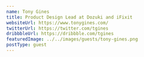 ```yaml
---
name: Tony Gines
title: Product Design Lead at Dozuki and iFixit
websiteUrl: https://www.tonygines.com/
twitterUrl: https://twitter.com/tgines
dribbbleUrl: https://dribbble.com/tgines
featuredImage: ../../images/guests/tony-gines.png
postType: guest
---
```

